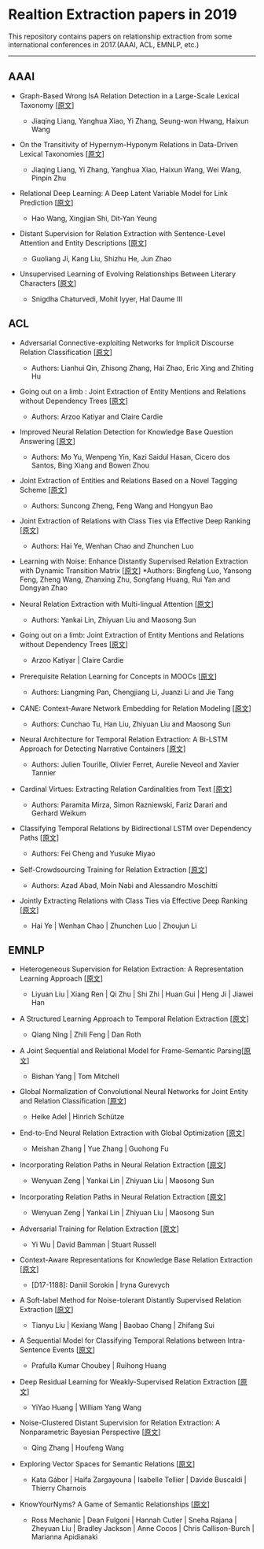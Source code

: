 # Realtion Extraction papers in 2019

This repository contains papers on relationship extraction from some international conferences in 2017.(AAAI, ACL, EMNLP, etc.)

-----------------------------------------------

## AAAI

* Graph-Based Wrong IsA Relation Detection in a Large-Scale Lexical Taxonomy [[原文](http://aaai.org/ocs/index.php/AAAI/AAAI17/paper/view/14268)]
    * Jiaqing Liang, Yanghua Xiao, Yi Zhang, Seung-won Hwang, Haixun Wang

* On the Transitivity of Hypernym-Hyponym Relations in Data-Driven Lexical Taxonomies [[原文](http://aaai.org/ocs/index.php/AAAI/AAAI17/paper/view/14267)]
    * Jiaqing Liang, Yi Zhang, Yanghua Xiao, Haixun Wang, Wei Wang, Pinpin Zhu

* Relational Deep Learning: A Deep Latent Variable Model for Link Prediction [[原文](http://aaai.org/ocs/index.php/AAAI/AAAI17/paper/view/14346)]
    * Hao Wang, Xingjian Shi, Dit-Yan Yeung

* Distant Supervision for Relation Extraction with Sentence-Level Attention and Entity Descriptions [[原文](http://aaai.org/ocs/index.php/AAAI/AAAI17/paper/view/14491)]
    * Guoliang Ji, Kang Liu, Shizhu He, Jun Zhao

* Unsupervised Learning of Evolving Relationships Between Literary Characters [[原文](http://aaai.org/ocs/index.php/AAAI/AAAI17/paper/view/14564)]
    * Snigdha Chaturvedi, Mohit Iyyer, Hal Daume III
    
    
## ACL

* Adversarial Connective-exploiting Networks for Implicit Discourse Relation Classification [[原文](https://www.aclweb.org/anthology/papers/P/P17/P17-1093/)]
    * Authors: Lianhui Qin, Zhisong Zhang, Hai Zhao, Eric Xing and Zhiting Hu

* Going out on a limb : Joint Extraction of Entity Mentions and Relations without Dependency Trees [[原文](https://www.aclweb.org/anthology/papers/P/P17/P17-1085/)]
    * Authors: Arzoo Katiyar and Claire Cardie

* Improved Neural Relation Detection for Knowledge Base Question Answering [[原文](https://www.aclweb.org/anthology/papers/P/P17/P17-1053/)]
    * Authors: Mo Yu, Wenpeng Yin, Kazi Saidul Hasan, Cicero dos Santos, Bing Xiang and Bowen Zhou

* Joint Extraction of Entities and Relations Based on a Novel Tagging Scheme [[原文](https://www.aclweb.org/anthology/papers/P/P17/P17-1113/)]
    * Authors: Suncong Zheng, Feng Wang and Hongyun Bao

* Joint Extraction of Relations with Class Ties via Effective Deep Ranking [[原文](https://arxiv.org/abs/1612.07602)]
    * Authors: Hai Ye, Wenhan Chao and Zhunchen Luo

* Learning with Noise: Enhance Distantly Supervised Relation Extraction with Dynamic Transition Matrix [[原文](https://www.aclweb.org/anthology/papers/P/P17/P17-1040/)]
    *Authors: Bingfeng Luo, Yansong Feng, Zheng Wang, Zhanxing Zhu, Songfang Huang, Rui Yan and Dongyan Zhao

* Neural Relation Extraction with Multi-lingual Attention [[原文](https://www.aclweb.org/anthology/papers/P/P17/P17-1004/)]
    * Authors: Yankai Lin, Zhiyuan Liu and Maosong Sun

* Going out on a limb: Joint Extraction of Entity Mentions and Relations without Dependency Trees [[原文](https://www.aclweb.org/anthology/papers/P/P17/P17-1085/)]
    * Arzoo Katiyar | Claire Cardie

* Prerequisite Relation Learning for Concepts in MOOCs [[原文](https://www.aclweb.org/anthology/papers/P/P17/P17-1133/)]
    * Authors: Liangming Pan, Chengjiang Li, Juanzi Li and Jie Tang

* CANE: Context-Aware Network Embedding for Relation Modeling [[原文](https://www.aclweb.org/anthology/papers/P/P17/P17-1158/)]
    * Authors: Cunchao Tu, Han Liu, Zhiyuan Liu and Maosong Sun

* Neural Architecture for Temporal Relation Extraction: A Bi-LSTM Approach for Detecting Narrative Containers [[原文](https://www.aclweb.org/anthology/papers/P/P17/P17-2035/)]
    * Authors: Julien Tourille, Olivier Ferret, Aurelie Neveol and Xavier Tannier

* Cardinal Virtues: Extracting Relation Cardinalities from Text [[原文](https://www.aclweb.org/anthology/papers/P/P17/P17-2055/)]
    * Authors: Paramita Mirza, Simon Razniewski, Fariz Darari and Gerhard Weikum

* Classifying Temporal Relations by Bidirectional LSTM over Dependency Paths [[原文](https://www.aclweb.org/anthology/papers/P/P17/P17-2001/)]
    * Authors: Fei Cheng and Yusuke Miyao

* Self-Crowdsourcing Training for Relation Extraction [[原文](https://www.aclweb.org/anthology/papers/P/P17/P17-2082/)]
    * Authors: Azad Abad, Moin Nabi and Alessandro Moschitti


* Jointly Extracting Relations with Class Ties via Effective Deep Ranking [[原文](https://www.aclweb.org/anthology/papers/P/P17/P17-1166/)]
    * Hai Ye | Wenhan Chao | Zhunchen Luo | Zhoujun Li

## EMNLP

* Heterogeneous Supervision for Relation Extraction: A Representation Learning Approach [[原文](https://www.aclweb.org/anthology/papers/D/D17/D17-1005/)]
    * Liyuan Liu | Xiang Ren | Qi Zhu | Shi Zhi | Huan Gui | Heng Ji | Jiawei Han

* A Structured Learning Approach to Temporal Relation Extraction [[原文](https://www.aclweb.org/anthology/papers/D/D17/D17-1108/)]
    * Qiang Ning | Zhili Feng | Dan Roth

* A Joint Sequential and Relational Model for Frame-Semantic Parsing[[原文](https://www.aclweb.org/anthology/papers/D/D17/D17-1128/)]
    * Bishan Yang | Tom Mitchell

* Global Normalization of Convolutional Neural Networks for Joint Entity and Relation Classification [[原文](https://www.aclweb.org/anthology/papers/D/D17/D17-1181/)]
    * Heike Adel | Hinrich Schütze

* End-to-End Neural Relation Extraction with Global Optimization [[原文](https://www.aclweb.org/anthology/papers/D/D17/D17-1182/)]
    * Meishan Zhang | Yue Zhang | Guohong Fu

* Incorporating Relation Paths in Neural Relation Extraction [[原文](https://www.aclweb.org/anthology/papers/D/D17/D17-1186/)]
    * Wenyuan Zeng | Yankai Lin | Zhiyuan Liu | Maosong Sun

* Incorporating Relation Paths in Neural Relation Extraction [[原文](https://www.aclweb.org/anthology/papers/D/D17/D17-1186/)]
    * Wenyuan Zeng | Yankai Lin | Zhiyuan Liu | Maosong Sun

* Adversarial Training for Relation Extraction [[原文](https://www.aclweb.org/anthology/papers/D/D17/D17-1187/)]
    * Yi Wu | David Bamman | Stuart Russell

* Context-Aware Representations for Knowledge Base Relation Extraction [[原文](https://www.aclweb.org/anthology/papers/D/D17/D17-1188/)]
    * [D17-1188]: Daniil Sorokin | Iryna Gurevych
    
* A Soft-label Method for Noise-tolerant Distantly Supervised Relation Extraction [[原文](https://www.aclweb.org/anthology/papers/D/D17/D17-1189/)]
    * Tianyu Liu | Kexiang Wang | Baobao Chang | Zhifang Sui

* A Sequential Model for Classifying Temporal Relations between Intra-Sentence Events [[原文](https://www.aclweb.org/anthology/papers/D/D17/D17-1190/)]
    * Prafulla Kumar Choubey | Ruihong Huang

* Deep Residual Learning for Weakly-Supervised Relation Extraction [[原文](https://www.aclweb.org/anthology/papers/D/D17/D17-1191/)]
    * YiYao Huang | William Yang Wang

* Noise-Clustered Distant Supervision for Relation Extraction: A Nonparametric Bayesian Perspective [[原文](https://www.aclweb.org/anthology/papers/D/D17/D17-1192/)]
    * Qing Zhang | Houfeng Wang

* Exploring Vector Spaces for Semantic Relations [[原文](https://www.aclweb.org/anthology/papers/D/D17/D17-1193/)]
    * Kata Gábor | Haifa Zargayouna | Isabelle Tellier | Davide Buscaldi | Thierry Charnois

* KnowYourNyms? A Game of Semantic Relationships [[原文](https://www.aclweb.org/anthology/papers/D/D17/D17-2007/)]
    * Ross Mechanic | Dean Fulgoni | Hannah Cutler | Sneha Rajana | Zheyuan Liu | Bradley Jackson | Anne Cocos | Chris Callison-Burch | Marianna Apidianaki
